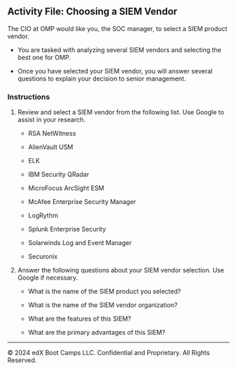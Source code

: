 ## Activity File: Choosing a SIEM Vendor 

The CIO at OMP would like you, the SOC manager, to select a SIEM product vendor.

- You are tasked with analyzing several SIEM vendors and selecting the best one for OMP.

- Once you have selected your SIEM vendor, you will answer several questions to explain your decision to senior management.

### Instructions

1. Review and select a SIEM vendor from the following list. Use Google to assist in your research.

    - RSA NetWitness

    - AlienVault USM

    - ELK

    - IBM Security QRadar

    - MicroFocus ArcSight ESM

    - McAfee Enterprise Security Manager

    - LogRythm 

    - Splunk Enterprise Security

    - Solarwinds Log and Event Manager

    - Securonix

2. Answer the following questions about your SIEM vendor selection. Use Google if necessary. 

   - What is the name of the SIEM product you selected?

   - What is the name of the SIEM vendor organization?

   - What are the features of this SIEM?

   - What are the primary advantages of this SIEM?

---

© 2024 edX Boot Camps LLC. Confidential and Proprietary. All Rights Reserved.
